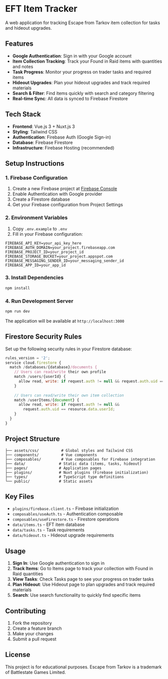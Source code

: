 # EFT Item Tracker

A web application for tracking Escape from Tarkov item collection for tasks and hideout upgrades.

## Features

- **Google Authentication**: Sign in with your Google account
- **Item Collection Tracking**: Track your Found in Raid items with quantities and notes
- **Task Progress**: Monitor your progress on trader tasks and required items
- **Hideout Upgrades**: Plan your hideout upgrades and track required materials
- **Search & Filter**: Find items quickly with search and category filtering
- **Real-time Sync**: All data is synced to Firebase Firestore

## Tech Stack

- **Frontend**: Vue.js 3 + Nuxt.js 3
- **Styling**: Tailwind CSS
- **Authentication**: Firebase Auth (Google Sign-in)
- **Database**: Firebase Firestore
- **Infrastructure**: Firebase Hosting (recommended)

## Setup Instructions

### 1. Firebase Configuration

1. Create a new Firebase project at [Firebase Console](https://console.firebase.google.com/)
2. Enable Authentication with Google provider
3. Create a Firestore database
4. Get your Firebase configuration from Project Settings

### 2. Environment Variables

1. Copy `.env.example` to `.env`
2. Fill in your Firebase configuration:

```env
FIREBASE_API_KEY=your_api_key_here
FIREBASE_AUTH_DOMAIN=your_project.firebaseapp.com
FIREBASE_PROJECT_ID=your_project_id
FIREBASE_STORAGE_BUCKET=your_project.appspot.com
FIREBASE_MESSAGING_SENDER_ID=your_messaging_sender_id
FIREBASE_APP_ID=your_app_id
```

### 3. Install Dependencies

```bash
npm install
```

### 4. Run Development Server

```bash
npm run dev
```

The application will be available at `http://localhost:3000`

## Firestore Security Rules

Set up the following security rules in your Firestore database:

```javascript
rules_version = '2';
service cloud.firestore {
  match /databases/{database}/documents {
    // Users can read/write their own profile
    match /users/{userId} {
      allow read, write: if request.auth != null && request.auth.uid == userId;
    }
    
    // Users can read/write their own item collection
    match /userItems/{document} {
      allow read, write: if request.auth != null && 
        request.auth.uid == resource.data.userId;
    }
  }
}
```

## Project Structure

```
├── assets/css/          # Global styles and Tailwind CSS
├── components/          # Vue components
├── composables/         # Vue composables for Firebase integration
├── data/               # Static data (items, tasks, hideout)
├── pages/              # Application pages
├── plugins/            # Nuxt plugins (Firebase initialization)
├── types/              # TypeScript type definitions
└── public/             # Static assets
```

## Key Files

- `plugins/firebase.client.ts` - Firebase initialization
- `composables/useAuth.ts` - Authentication composable
- `composables/useFirestore.ts` - Firestore operations
- `data/items.ts` - EFT item database
- `data/tasks.ts` - Task requirements
- `data/hideout.ts` - Hideout upgrade requirements

## Usage

1. **Sign In**: Use Google authentication to sign in
2. **Track Items**: Go to Items page to track your collection with Found in Raid quantities
3. **View Tasks**: Check Tasks page to see your progress on trader tasks
4. **Plan Hideout**: Use Hideout page to plan upgrades and track required materials
5. **Search**: Use search functionality to quickly find specific items

## Contributing

1. Fork the repository
2. Create a feature branch
3. Make your changes
4. Submit a pull request

## License

This project is for educational purposes. Escape from Tarkov is a trademark of Battlestate Games Limited.
